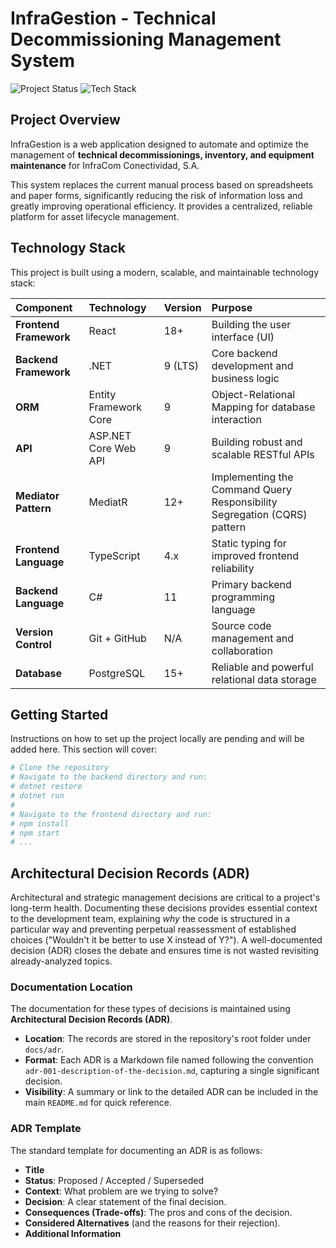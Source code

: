 # InfraGestion - Technical Decommissioning Management System

![Project Status](https://img.shields.io/badge/Status-Active%20Development-brightgreen)
![Tech Stack](https://img.shields.io/badge/Stack-.NET%209%20|%20React-61DAFB?logo=react&logoColor=black&labelColor=512BD4&color=512BD4)

## Project Overview

InfraGestion is a web application designed to automate and optimize the management of **technical decommissionings, inventory, and equipment maintenance** for InfraCom Conectividad, S.A.

This system replaces the current manual process based on spreadsheets and paper forms, significantly reducing the risk of information loss and greatly improving operational efficiency. It provides a centralized, reliable platform for asset lifecycle management.

## Technology Stack

This project is built using a modern, scalable, and maintainable technology stack:

| Component | Technology | Version | Purpose |
| :--- | :--- | :--- | :--- |
| **Frontend Framework** | React | 18+ | Building the user interface (UI) |
| **Backend Framework** | .NET | 9 (LTS) | Core backend development and business logic |
| **ORM** | Entity Framework Core | 9 | Object-Relational Mapping for database interaction |
| **API** | ASP.NET Core Web API | 9 | Building robust and scalable RESTful APIs |
| **Mediator Pattern** | MediatR | 12+ | Implementing the Command Query Responsibility Segregation (CQRS) pattern |
| **Frontend Language** | TypeScript | 4.x | Static typing for improved frontend reliability |
| **Backend Language** | C\# | 11 | Primary backend programming language |
| **Version Control** | Git + GitHub | N/A | Source code management and collaboration |
| **Database** | PostgreSQL | 15+ | Reliable and powerful relational data storage |

## Getting Started

Instructions on how to set up the project locally are pending and will be added here. This section will cover:

```bash
# Clone the repository
# Navigate to the backend directory and run:
# dotnet restore
# dotnet run
#
# Navigate to the frontend directory and run:
# npm install
# npm start
# ...
```

## Architectural Decision Records (ADR)

Architectural and strategic management decisions are critical to a project's long-term health. Documenting these decisions provides essential context to the development team, explaining *why* the code is structured in a particular way and preventing perpetual reassessment of established choices ("Wouldn't it be better to use X instead of Y?"). A well-documented decision (ADR) closes the debate and ensures time is not wasted revisiting already-analyzed topics.

### Documentation Location

The documentation for these types of decisions is maintained using **Architectural Decision Records (ADR)**.

  - **Location**: The records are stored in the repository's root folder under `docs/adr`.
  - **Format**: Each ADR is a Markdown file named following the convention `adr-001-description-of-the-decision.md`, capturing a single significant decision.
  - **Visibility**: A summary or link to the detailed ADR can be included in the main `README.md` for quick reference.

### ADR Template

The standard template for documenting an ADR is as follows:

  - **Title**
  - **Status**: Proposed / Accepted / Superseded
  - **Context**: What problem are we trying to solve?
  - **Decision**: A clear statement of the final decision.
  - **Consequences (Trade-offs)**: The pros and cons of the decision.
  - **Considered Alternatives** (and the reasons for their rejection).
  - **Additional Information**
